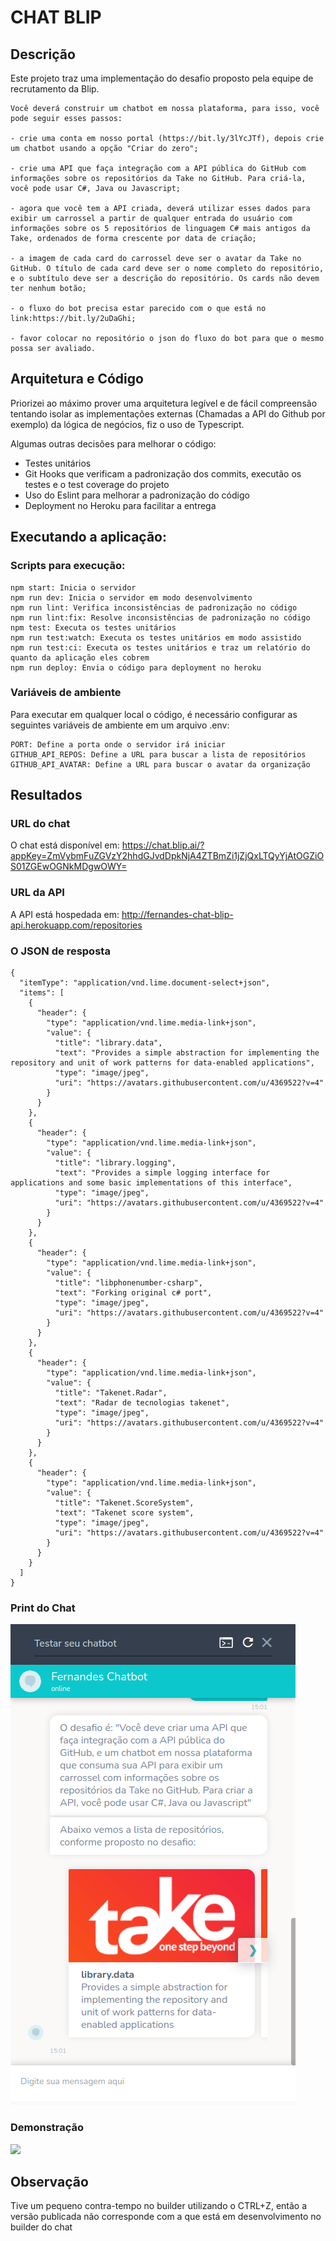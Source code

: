 # CHAT BLIP

## Descrição

Este projeto traz uma implementação do desafio proposto pela equipe de recrutamento
da Blip.

```
Você deverá construir um chatbot em nossa plataforma, para isso, você pode seguir esses passos:

- crie uma conta em nosso portal (https://bit.ly/3lYcJTf), depois crie um chatbot usando a opção "Criar do zero";

- crie uma API que faça integração com a API pública do GitHub com informações sobre os repositórios da Take no GitHub. Para criá-la, você pode usar C#, Java ou Javascript;

- agora que você tem a API criada, deverá utilizar esses dados para exibir um carrossel a partir de qualquer entrada do usuário com informações sobre os 5 repositórios de linguagem C# mais antigos da Take, ordenados de forma crescente por data de criação;

- a imagem de cada card do carrossel deve ser o avatar da Take no GitHub. O título de cada card deve ser o nome completo do repositório, e o subtítulo deve ser a descrição do repositório. Os cards não devem ter nenhum botão;

- o fluxo do bot precisa estar parecido com o que está no link:https://bit.ly/2uDaGhi;

- favor colocar no repositório o json do fluxo do bot para que o mesmo possa ser avaliado.
```

## Arquitetura e Código

Priorizei ao máximo prover uma arquitetura legível e de fácil compreensão tentando isolar as implementações externas
(Chamadas a API do Github por exemplo) da lógica de negócios, fiz o uso de Typescript.

Algumas outras decisões para melhorar o código:
- Testes unitários
- Git Hooks que verificam a padronização dos commits, executão os testes e o test coverage do projeto
- Uso do Eslint para melhorar a padronização do código
- Deployment no Heroku para facilitar a entrega

## Executando a aplicação:

### Scripts para execução:

```
npm start: Inicia o servidor
npm run dev: Inicia o servidor em modo desenvolvimento
npm run lint: Verifica inconsistências de padronização no código
npm run lint:fix: Resolve inconsistências de padronização no código
npm test: Executa os testes unitários
npm run test:watch: Executa os testes unitários em modo assistido
npm run test:ci: Executa os testes unitários e traz um relatório do quanto da aplicação eles cobrem
npm run deploy: Envia o código para deployment no heroku
```

### Variáveis de ambiente

Para executar em qualquer local o código, é necessário configurar as seguintes
variáveis de ambiente em um arquivo .env:
```
PORT: Define a porta onde o servidor irá iniciar
GITHUB_API_REPOS: Define a URL para buscar a lista de repositórios
GITHUB_API_AVATAR: Define a URL para buscar o avatar da organização
```

## Resultados

### URL do chat

O chat está disponível em: https://chat.blip.ai/?appKey=ZmVybmFuZGVzY2hhdGJvdDpkNjA4ZTBmZi1jZjQxLTQyYjAtOGZiOS01ZGEwOGNkMDgwOWY=

### URL da API

A API está hospedada em: http://fernandes-chat-blip-api.herokuapp.com/repositories

### O JSON de resposta

```
{
  "itemType": "application/vnd.lime.document-select+json",
  "items": [
    {
      "header": {
        "type": "application/vnd.lime.media-link+json",
        "value": {
          "title": "library.data",
          "text": "Provides a simple abstraction for implementing the repository and unit of work patterns for data-enabled applications",
          "type": "image/jpeg",
          "uri": "https://avatars.githubusercontent.com/u/4369522?v=4"
        }
      }
    },
    {
      "header": {
        "type": "application/vnd.lime.media-link+json",
        "value": {
          "title": "library.logging",
          "text": "Provides a simple logging interface for applications and some basic implementations of this interface",
          "type": "image/jpeg",
          "uri": "https://avatars.githubusercontent.com/u/4369522?v=4"
        }
      }
    },
    {
      "header": {
        "type": "application/vnd.lime.media-link+json",
        "value": {
          "title": "libphonenumber-csharp",
          "text": "Forking original c# port",
          "type": "image/jpeg",
          "uri": "https://avatars.githubusercontent.com/u/4369522?v=4"
        }
      }
    },
    {
      "header": {
        "type": "application/vnd.lime.media-link+json",
        "value": {
          "title": "Takenet.Radar",
          "text": "Radar de tecnologias takenet",
          "type": "image/jpeg",
          "uri": "https://avatars.githubusercontent.com/u/4369522?v=4"
        }
      }
    },
    {
      "header": {
        "type": "application/vnd.lime.media-link+json",
        "value": {
          "title": "Takenet.ScoreSystem",
          "text": "Takenet score system",
          "type": "image/jpeg",
          "uri": "https://avatars.githubusercontent.com/u/4369522?v=4"
        }
      }
    }
  ]
}
```
### Print do Chat

<img src="/docs/result.png">

### Demonstração

<img src="/docs/demo.png">

## Observação

Tive um pequeno contra-tempo no builder utilizando o CTRL+Z, então a versão publicada não 
corresponde com a que está em desenvolvimento no builder do chat
